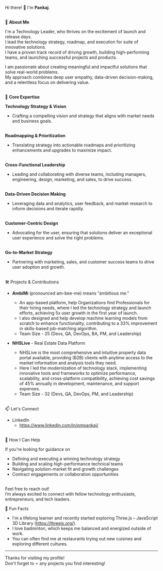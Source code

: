 Hi there! 👋 I'm **Pankaj**.<br/><br/>

🚀 **About Me**

I'm a Technology Leader, who thrives on the excitement of launch and release days.<br/>
I lead the technology strategy, roadmap, and execution for suite of innovative solutions.<br/>
I have a proven track record of driving growth, building high-performing teams, and launching successful projects and products.

I am passionate about creating meaningful and impactful solutions that solve real-world problems.<br/>
My approach combines deep user empathy, data-driven decision-making, and a relentless focus on delivering value.<br/><br/>

🌟 **Core Expertise**<br/>

**Technology Strategy & Vision**
  - Crafting a compelling vision and strategy that aligns with market needs and business goals.<br/><br/>

**Roadmapping & Prioritization**
  - Translating strategy into actionable roadmaps and prioritizing enhancements and upgrades to maximize impact.<br/><br/>
  
**Cross-Functional Leadership**
  - Leading and collaborating with diverse teams, including managers, engineering, design, marketing, and sales, to drive success.<br/><br/>

**Data-Driven Decision Making**
  - Leveraging data and analytics, user feedback, and market research to inform decisions and iterate rapidly.<br/><br/>

**Customer-Centric Design**
  - Advocating for the user, ensuring that solutions deliver an exceptional user experience and solve the right problems.<br/><br/>

**Go-to-Market Strategy**
  - Partnering with marketing, sales, and customer success teams to drive user adoption and growth.<br/><br/>

🛠️ Projects & Contributions

- **AmbiMi** (pronounced am-bee-me) means “ambitious me.”
    - An app-based platform, help Organizations find Professionals for their hiring needs, where I led the technology strategy and launch efforts, achieving 5x user growth in the first year of launch.
    - I also designed and help develop machine learning models from scratch to enhance functionality, contributing to a 33% improvement in skills-based job-matching algorithm.
    - Team Size - 25 (Devs, QA, DevOps, BA, PM, and Leadership)
 
- **NHSLive** - Real Estate Data Platform
  - NHSLive is the most comprehensive and intuitive property data portal available, providing (B2B) clients with anytime access to the market information and analysis tools they need.<br/>
  - Here I led the modernization of technology stack, implementing innovative tools and frameworks to optimize performance, scalability, and cross-platform compatibility, achieving cost savings of 45% annually in development, maintenance, and support expenses.
  - Team Size - 32 (Devs, QA, DevOps, PM, and Leadership)<br/><br/>


📫 Let's Connect
- LinkedIn
  - https://www.linkedin.com/in/pmpankaj/<br/><br/>

👥 How I Can Help

If you're looking for guidance on
- Defining and executing a winning technology strategy
- Building and scaling high-performance technical teams
- Navigating solution-market fit and growth challenges
- Contract engagements or collaboration opportunities<br/><br/>

Feel free to reach out!<br/>
I’m always excited to connect with fellow technology enthusiasts, entrepreneurs, and tech leaders.

🌱 Fun Facts

- I'm a lifelong learner and recently started exploring Three.js – JavaScript 3D Library (https://threejs.org/).
- I love badminton, which keeps me balanced and energized outside of work.
- You can often find me at restaurants trying out new cuisines and exploring different cultures.

---

Thanks for visiting my profile!<br/>
Don't forget to ⭐️ any projects you find interesting!
